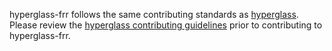 hyperglass-frr follows the same contributing standards as [hyperglass](https://github.com/checktheroads/hyperglass). Please review the [hyperglass contributing guidelines](https://github.com/checktheroads/hyperglass/blob/master/CONTRIBUTING.md) prior to contributing to hyperglass-frr.
